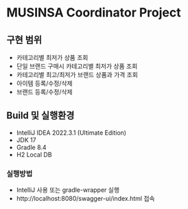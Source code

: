 # MUSINSA Coordinator Project
## 구현 범위 
* 카테고리별 최저가 상품 조회
* 단일 브랜드 구매시 카테고리별 최저가 상품 조회
* 카테고리별 최고/최저가 브랜드 상품과 가격 조회
* 아이템 등록/수정/삭제
* 브랜드 등록/수정/삭제

## Build 및 실행환경
* IntelliJ IDEA 2022.3.1 (Ultimate Edition)
* JDK 17
* Gradle 8.4
* H2 Local DB
### 실행방법
* IntelliJ 사용 또는 gradle-wrapper 실행
* http://localhost:8080/swagger-ui/index.html 접속
